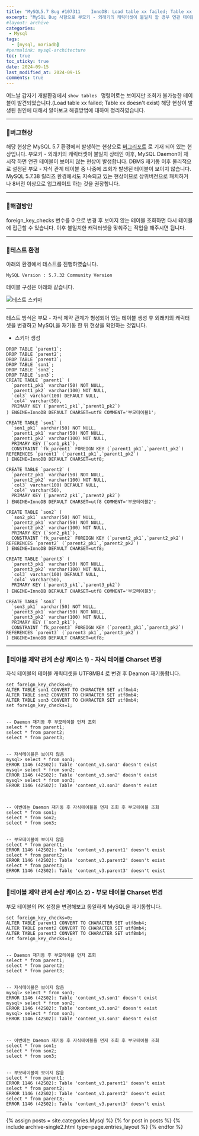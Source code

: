 ```yaml
---
title: "MySQL5.7 Bug #107311	InnoDB: Load table xx failed; Table xx doesn't exist"
excerpt: "MySQL Bug 사항으로 부모키 - 외래키의 캐릭터셋이 불일치 할 경우 연관 테이블이 사라지는 현상을 정리합니다."
#layout: archive
categories:
 - Mysql
tags:
  - [mysql, mariadb]
#permalink: mysql-architecture
toc: true
toc_sticky: true
date: 2024-09-15
last_modified_at: 2024-09-15
comments: true
---
```


어느날 갑자기 개발환경에서 ```show tables ``` 명령어로는 보이지만 조회가 불가능한 테이블이 발견되었습니다.(Load table xx failed; Table xx doesn't exist) 해당 현상이 발생된 원인에 대해서 알아보고 해결방법에 대하여 정리하였습니다.

---

### 🚀버그현상

해당 현상은 MySQL 5.7 환경에서 발생하는 현상으로 [버그리포트](https://bugs.mysql.com/bug.php?id=107311) 로 기재 되어 있는 현상입니다. 부모키 - 외래키의 캐릭터셋이 불일치 상태인 이후, MySQL Daemon이 재시작 하면 연관 테이블이 보이지 않는 현상이 발생합니다. DBMS 재기동 이후 물리적으로 설정된 부모 - 자식 관계 테이블 중 나중에 조회가 발생된 테이블이 보이지 않습니다. MySQL 5.7.38 릴리즈 환경에서도 지속되고 있는 현상이므로 상위버전으로 패치하거나 8버전 이상으로 업그레이드 하는 것을 권장합니다.

---
### 🚀해결방안
foreign_key_checks 변수를 0 으로 변경 후 보이지 않는 테이블 조회하면 다시 테이블에 접근할 수 있습니다. 이후 불일치한 캐릭터셋을 맞춰주는 작업을 해주시면 됩니다.


---

### 🚀테스트 환경
아래의 환경에서 테스트를 진행하였습니다.

```
MySQL Version : 5.7.32 Community Version
```

테이블 구성은 아래와 같습니다.

![테스트 스키마](https://github.com/user-attachments/assets/c716b6c3-6e16-491b-b10d-630076d8aac4 "테스트 스키마")

---

테스트 방식은 부모 - 자식 제약 관계가 형성되어 있는 테이블 생성 후 외래키의 캐릭터셋을 변경하고 MySQL을 재기동 한 뒤 현상을 확인하는 것입니다.


- 스키마 생성

```
DROP TABLE `parent1`;
DROP TABLE `parent2`;
DROP TABLE `parent3`;
DROP TABLE `son1`;
DROP TABLE `son2`;
DROP TABLE `son3`;
CREATE TABLE `parent1` (
  `parent1_pk1` varchar(50) NOT NULL,
  `parent1_pk2` varchar(100) NOT NULL,
  `col3` varchar(100) DEFAULT NULL,
  `col4` varchar(50),
  PRIMARY KEY (`parent1_pk1`,`parent1_pk2`)
) ENGINE=InnoDB DEFAULT CHARSET=utf8 COMMENT='부모테이블1';

CREATE TABLE `son1` (
  `son1_pk1` varchar(50) NOT NULL,
  `parent1_pk1` varchar(50) NOT NULL,
  `parent1_pk2` varchar(100) NOT NULL,
  PRIMARY KEY (`son1_pk1`),
  CONSTRAINT `fk_parent1` FOREIGN KEY (`parent1_pk1`,`parent1_pk2`) REFERENCES `parent1` (`parent1_pk1`,`parent1_pk2`)
) ENGINE=InnoDB DEFAULT CHARSET=utf8;

CREATE TABLE `parent2` (
  `parent2_pk1` varchar(50) NOT NULL,
  `parent2_pk2` varchar(100) NOT NULL,
  `col3` varchar(100) DEFAULT NULL,
  `col4` varchar(50),
  PRIMARY KEY (`parent2_pk1`,`parent2_pk2`)
) ENGINE=InnoDB DEFAULT CHARSET=utf8 COMMENT='부모테이블2';

CREATE TABLE `son2` (
  `son2_pk1` varchar(50) NOT NULL,
  `parent2_pk1` varchar(50) NOT NULL,
  `parent2_pk2` varchar(100) NOT NULL,
  PRIMARY KEY (`son2_pk1`),
  CONSTRAINT `fk_parent2` FOREIGN KEY (`parent2_pk1`,`parent2_pk2`) REFERENCES `parent2` (`parent2_pk1`,`parent2_pk2`)
) ENGINE=InnoDB DEFAULT CHARSET=utf8;

CREATE TABLE `parent3` (
  `parent3_pk1` varchar(50) NOT NULL,
  `parent3_pk2` varchar(100) NOT NULL,
  `col3` varchar(100) DEFAULT NULL,
  `col4` varchar(50),
  PRIMARY KEY (`parent3_pk1`,`parent3_pk2`)
) ENGINE=InnoDB DEFAULT CHARSET=utf8 COMMENT='부모테이블3';

CREATE TABLE `son3` (
  `son3_pk1` varchar(50) NOT NULL,
  `parent3_pk1` varchar(50) NOT NULL,
  `parent3_pk2` varchar(100) NOT NULL,
  PRIMARY KEY (`son3_pk1`),
  CONSTRAINT `fk_parent3` FOREIGN KEY (`parent3_pk1`,`parent3_pk2`) REFERENCES `parent3` (`parent3_pk1`,`parent3_pk2`)
) ENGINE=InnoDB DEFAULT CHARSET=utf8;
```

---


### 🚀테이블 제약 관계 손상 케이스 1) - 자식 테이블 Charset 변경

자식 테이블의 테이블 캐릭터셋을 UTF8MB4 로 변경 후 Deamon 재기동합니다.

```
set foreign_key_checks=0;
ALTER TABLE son1 CONVERT TO CHARACTER SET utf8mb4;
ALTER TABLE son2 CONVERT TO CHARACTER SET utf8mb4;
ALTER TABLE son3 CONVERT TO CHARACTER SET utf8mb4;
set foreign_key_checks=1;


-- Daemon 재기동 후 부모테이블 먼저 조회
select * from parent1;
select * from parent2;
select * from parent3;


-- 자식테이블은 보이지 않음
mysql> select * from son1;
ERROR 1146 (42S02): Table 'content_v3.son1' doesn't exist
mysql> select * from son2;
ERROR 1146 (42S02): Table 'content_v3.son2' doesn't exist
mysql> select * from son3;
ERROR 1146 (42S02): Table 'content_v3.son3' doesn't exist



-- 이번에는 Daemon 재기동 후 자식테이블을 먼저 조회 후 부모테이블 조회
select * from son1;
select * from son2;
select * from son3;


-- 부모테이블이 보이지 않음
select * from parent1;
ERROR 1146 (42S02): Table 'content_v3.parent1' doesn't exist
select * from parent2;
ERROR 1146 (42S02): Table 'content_v3.parent2' doesn't exist
select * from parent3;
ERROR 1146 (42S02): Table 'content_v3.parent3' doesn't exist

```

---


### 🚀테이블 제약 관계 손상 케이스 2) - 부모 테이블 Charset 변경

부모 테이블의 PK 설정을 변경해보고 동일하게 MySQL을 재기동합니다.


```
set foreign_key_checks=0;
ALTER TABLE parent1 CONVERT TO CHARACTER SET utf8mb4;
ALTER TABLE parent2 CONVERT TO CHARACTER SET utf8mb4;
ALTER TABLE parent3 CONVERT TO CHARACTER SET utf8mb4;
set foreign_key_checks=1;


-- Daemon 재기동 후 부모테이블 먼저 조회
select * from parent1;
select * from parent2;
select * from parent3;


-- 자식테이블은 보이지 않음
mysql> select * from son1;
ERROR 1146 (42S02): Table 'content_v3.son1' doesn't exist
mysql> select * from son2;
ERROR 1146 (42S02): Table 'content_v3.son2' doesn't exist
mysql> select * from son3;
ERROR 1146 (42S02): Table 'content_v3.son3' doesn't exist



-- 이번에는 Daemon 재기동 후 자식테이블을 먼저 조회 후 부모테이블 조회
select * from son1;
select * from son2;
select * from son3;


-- 부모테이블이 보이지 않음
select * from parent1;
ERROR 1146 (42S02): Table 'content_v3.parent1' doesn't exist
select * from parent2;
ERROR 1146 (42S02): Table 'content_v3.parent2' doesn't exist
select * from parent3;
ERROR 1146 (42S02): Table 'content_v3.parent3' doesn't exist

```


---
{% assign posts = site.categories.Mysql %}
{% for post in posts %} {% include archive-single2.html type=page.entries_layout %} {% endfor %}